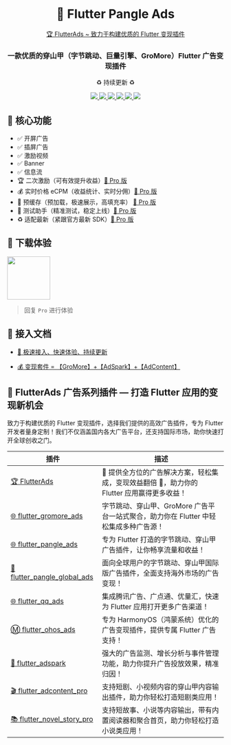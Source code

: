 <h1 align="center">📱 Flutter Pangle Ads</h1>

<a href="https://flutterads.top/">
<p align="center"> 🏆 FlutterAds ~ 致力于构建优质的 Flutter 变现插件</p>
</a>

<h3 align="center">一款优质的穿山甲（字节跳动、巨量引擎、GroMore）Flutter 广告变现插件</h3>

<p align="center">♻️ 持续更新 ♻️</p>

<p align="center">
<a href="https://pub.dev/packages/flutter_pangle_ads">
<img src="https://img.shields.io/pub/v/flutter_pangle_ads?logo=dart"/>
<img src="https://img.shields.io/badge/OS-iOS%20%7C%20Android-blue?logo=preact"/>
</a>
<a href="https://github.com/FlutterAds/flutter_pangle_ads">
<img src="https://github.com/FlutterAds/flutter_pangle_ads/actions/workflows/flutter.yml/badge.svg">
<img src=https://img.shields.io/github/stars/FlutterAds/flutter_pangle_ads?color=brightgreen>
</a>
<a href="https://flutterads.top/">
<img src="https://img.shields.io/badge/Pro-v3.8.0-success?logo=flutter&logoColor=FFD700"/>
<a href="https://flutterads.top/">
<img src="https://img.shields.io/badge/Site-FlutterAds-success?logo=webtrees&logoColor=FFD700"/>
</a>
</p>



## 🚀 核心功能

- ✅ 开屏广告
- ✅ 插屏广告
- ✅ 激励视频
- ✅ Banner
- ✅ 信息流
- 🏆 二次激励（可有效提升收益）[🚀 Pro 版](https://flutterads.top/)
- 💰 实时价格 eCPM（收益统计、实时分佣）[🚀 Pro 版](https://flutterads.top/)
- 🦥 预缓存（预加载，极速展示，高填充率） [🚀 Pro 版](https://flutterads.top/)
- 🧪 测试助手（精准测试，稳定上线）[🚀 Pro 版](https://flutterads.top/)
- ♻️ 适配最新（紧跟官方最新 SDK）[🚀 Pro 版](https://flutterads.top/)

## 📱 下载体验
<a href="https://www.pgyer.com/app/qrcode/fads"><img src="https://raw.githubusercontent.com/yy1300326388/yy1300326388/main/images/gzh/gzh_qrcode.jpeg" width='100' height='100'></a>

> 回复 `Pro` 进行体验


## 📃 接入文档

- [ 🎯 极速接入、快速体验、持续更新](https://flutterads.top/)

- [ 💰 变现套件 = 【GroMore】+【AdSpark】+【AdContent】](https://flutterads.top/)


## 📌 FlutterAds 广告系列插件 — 打造 Flutter 应用的变现新机会

致力于构建优质的 Flutter 变现插件，选择我们提供的高效广告插件，专为 Flutter 开发者量身定制！我们不仅涵盖国内各大广告平台，还支持国际市场，助你快速打开全球创收之门。

|插件|描述|
|-|-|
|[🏆 FlutterAds](https://flutterads.top/)| 🎉 提供全方位的广告解决方案，轻松集成，变现效益翻倍 🚀，助力你的 Flutter 应用赢得更多收益！|
|[🌐 flutter_gromore_ads](https://github.com/FlutterAds/flutter_gromore_ads)|字节跳动、穿山甲、GroMore 广告平台一站式聚合，助力你在 Flutter 中轻松集成多种广告源！|
|[🌐 flutter_pangle_ads](https://github.com/FlutterAds/flutter_pangle_ads)|专为 Flutter 打造的字节跳动、穿山甲广告插件，让你畅享流量和收益！|
|[🚢 flutter_pangle_global_ads](https://github.com/FlutterAds/flutter_pangle_global_ads)|面向全球用户的字节跳动、穿山甲国际版广告插件，全面支持海外市场的广告变现！|
|[🌐 flutter_qq_ads](https://github.com/FlutterAds/flutter_qq_ads)|	集成腾讯广告、广点通、优量汇，快速为 Flutter 应用打开更多广告渠道！|
|[Ⓜ flutter_ohos_ads](https://github.com/FlutterAds/flutter_ohos_ads)|专为 HarmonyOS（鸿蒙系统）优化的广告变现插件，提供专属 Flutter 广告支持！|
|[📡 flutter_adspark](https://github.com/FlutterAds/flutter_adspark)|强大的广告监测、增长分析与事件管理功能，助力你提升广告投放效果，精准归因！|
|[🎬 flutter_adcontent_pro](https://github.com/FlutterAds/flutter_adcontent)|支持短剧、小视频内容的穿山甲内容输出插件，助力你轻松打造短剧类应用！|
|[📚 flutter_novel_story_pro](https://github.com/FlutterAds/flutter_novel_story)|支持短故事、小说等内容输出，带有内置阅读器和聚合首页，助力你轻松打造小说类应用！|
